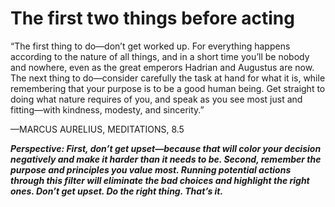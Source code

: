 # The first two things before acting

“The first thing to do—don’t get worked up. For everything
happens according to the nature of all things, and in a short time
you’ll be nobody and nowhere, even as the great emperors
Hadrian and Augustus are now. The next thing to do—consider
carefully the task at hand for what it is, while remembering that
your purpose is to be a good human being. Get straight to doing
what nature requires of you, and speak as you see most just and
fitting—with kindness, modesty, and sincerity.”

—MARCUS AURELIUS, MEDITATIONS, 8.5

***Perspective: First, don’t get upset—because that will color your decision negatively and make it harder than it needs to be. Second, remember the purpose and principles you value most. Running potential actions through this filter will eliminate the bad choices and highlight the right ones. Don’t get upset. Do the right thing. That’s it.***